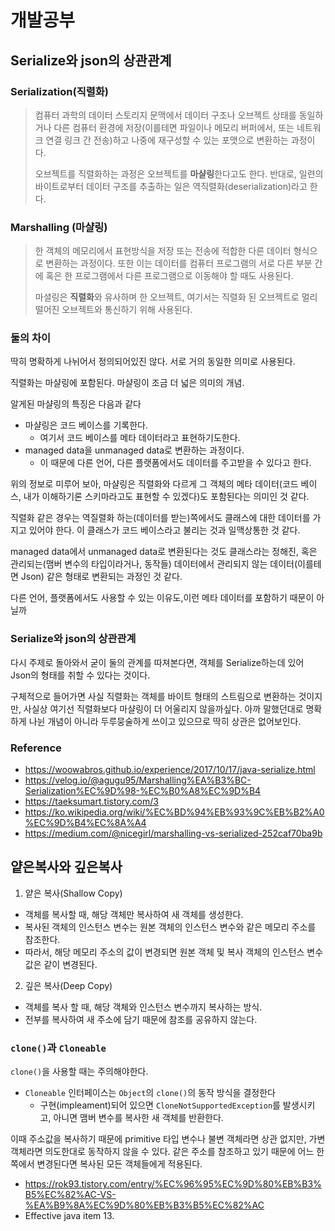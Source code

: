 # 개발공부
## Serialize와 json의 상관관계
### Serialization(직렬화)
>  컴퓨터 과학의 데이터 스토리지 문맥에서 데이터 구조나 오브젝트 상태를 동일하거나 다른 컴퓨터 환경에 저장(이를테면 파일이나 메모리 버퍼에서, 또는 네트워크 연결 링크 간 전송)하고 나중에 재구성할 수 있는 포맷으로 변환하는 과정이다.
> 
> 오브젝트를 직렬화하는 과정은 오브젝트를 **마샬링**한다고도 한다. 반대로, 일련의 바이트로부터 데이터 구조를 추출하는 일은 역직렬화(deserialization)라고 한다.

### Marshalling (마샬링)
> 한 객체의 메모리에서 표현방식을 저장 또는 전송에 적합한 다른 데이터 형식으로 변환하는 과정이다. 또한 이는 데이터를 컴퓨터 프로그램의 서로 다른 부분 간에 혹은 한 프로그램에서 다른 프로그램으로 이동해야 할 때도 사용된다. 
> 
> 마셜링은 **직렬화**와 유사하며 한 오브젝트, 여기서는 직렬화 된 오브젝트로 멀리 떨어진 오브젝트와 통신하기 위해 사용된다.


### 둘의 차이
딱히 명확하게 나뉘어서 정의되어있진 않다. 서로 거의 동일한 의미로 사용된다.

직렬화는 마샬링에 포함된다. 마샬링이 조금 더 넓은 의미의 개념.

알게된 마샬링의 특징은 다음과 같다
- 마샬링은 코드 베이스를 기록한다.
  - 여기서 코드 베이스를 메타 데이터라고 표현하기도한다.
- managed data을 unmanaged data로 변환하는 과정이다.
  - 이 때문에 다른 언어, 다른 플랫폼에서도 데이터를 주고받을 수 있다고 한다.

위의 정보로 미루어 보아, 마샬링은 직렬화와 다르게 그 객체의 메타 데이터(코드 베이스, 내가 이해하기론 스키마라고도 표현할 수 있겠다)도 포함된다는 의미인 것 같다.

직렬화 같은 경우는 역질렬화 하는(데이터를 받는)쪽에서도 클래스에 대한 데이터를 가지고 있어야 한다. 이 클래스가 코드  베이스라고 불리는 것과 일맥상통한 것 같다.

managed data에서 unmanaged data로 변환된다는 것도 클래스라는 정해진, 혹은 관리되는(맴버 변수의 타입이라거나, 동작들) 데이터에서 관리되지 않는 데이터(이를테면 Json) 같은 형태로 변환되는 과정인 것 같다.

다른 언어, 플랫폼에서도 사용할 수 있는 이유도,이런 메타 데이터를 포함하기 때문이 아닐까


### Serialize와 json의 상관관계
다시 주제로 돌아와서 굳이 둘의 관계를 따져본다면, 객체를 Serialize하는데 있어 Json의 형태를 취할 수 있다는 것이다.

구체적으로 들어가면 사실 직렬화는 객체를 바이트 형태의 스트림으로 변환하는 것이지만, 사실상 여기선 직렬화보다 마샬링이 더 어울리지 않을까싶다. 아까 말했던대로 명확하게 나뉜 개념이 아니라 두루뭉술하게 쓰이고 있으므로 딱히 상관은 없어보인다.

### Reference
- https://woowabros.github.io/experience/2017/10/17/java-serialize.html
- https://velog.io/@agugu95/Marshalling%EA%B3%BC-Serialization%EC%9D%98-%EC%B0%A8%EC%9D%B4
- https://taeksumart.tistory.com/3
- https://ko.wikipedia.org/wiki/%EC%BD%94%EB%93%9C%EB%B2%A0%EC%9D%B4%EC%8A%A4
- https://medium.com/@nicegirl/marshalling-vs-serialized-252caf70ba9b

## 얕은복사와 깊은복사
1. 얕은 복사(Shallow Copy)
- 객체를 복사할 때, 해당 객체만 복사하여 새 객체를 생성한다. 
- 복사된 객체의 인스턴스 변수는 원본 객체의 인스턴스 변수와 같은 메모리 주소를 참조한다.
- 따라서, 해당 메모리 주소의 값이 변경되면 원본 객체 및 복사 객체의 인스턴스 변수 값은 같이 변경된다.

2. 깊은 복사(Deep Copy)
- 객체를 복사 할 때, 해당 객체와 인스턴스 변수까지 복사하는 방식.
- 전부를 복사하여 새 주소에 담기 때문에 참조를 공유하지 않는다.

### `clone()`과 `Cloneable`
 `clone()`을 사용할 때는 주의해야한다.
- `Cloneable` 인터페이스는 `Object`의 `clone()`의 동작 방식을 결정한다
  - 구현(impleament)되어 있으면 `CloneNotSupportedException`를 발생시키고, 아니면 맴버 변수를 복사한 새 객체를 반환한다.

이때 주소값을 복사하기 때문에 primitive 타입 변수나 불변 객체라면 상관 없지만, 가변 객체라면 의도한대로 동작하지 않을 수 있다. 같은 주소를 참조하고 있기 때문에 어느 한쪽에서 변경된다면 복사된 모든 객체들에게 적용된다.

- https://rok93.tistory.com/entry/%EC%96%95%EC%9D%80%EB%B3%B5%EC%82%AC-VS-%EA%B9%8A%EC%9D%80%EB%B3%B5%EC%82%AC
- Effective java item 13.